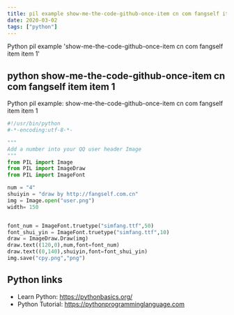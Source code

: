```yaml
---
title: pil example show-me-the-code-github-once-item cn com fangself item item 1 (snippet)
date: 2020-03-02
tags: ["python"]
---
```

Python pil example 'show-me-the-code-github-once-item cn com fangself item item 1'


## python show-me-the-code-github-once-item cn com fangself item item 1

Python pil example: show-me-the-code-github-once-item cn com fangself item item 1

```python
#!/usr/bin/python
#-*-encoding:utf-8-*-

"""
Add a number into your QQ user header Image
"""
from PIL import Image
from PIL import ImageDraw
from PIL import ImageFont

num = "4"
shuiyin = "draw by http://fangself.com.cn"
img = Image.open("user.png")
width= 150


font_num = ImageFont.truetype("simfang.ttf",50)
font_shui_yin = ImageFont.truetype("simfang.ttf",10)
draw = ImageDraw.Draw(img)
draw.text((120,0),num,font=font_num)
draw.text((0,140),shuiyin,font=font_shui_yin)
img.save("cpy.png","png")

```

## Python links

- Learn Python: https://pythonbasics.org/
- Python Tutorial: https://pythonprogramminglanguage.com
